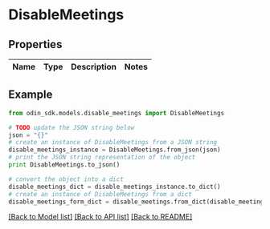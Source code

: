 # DisableMeetings


## Properties

Name | Type | Description | Notes
------------ | ------------- | ------------- | -------------

## Example

```python
from odin_sdk.models.disable_meetings import DisableMeetings

# TODO update the JSON string below
json = "{}"
# create an instance of DisableMeetings from a JSON string
disable_meetings_instance = DisableMeetings.from_json(json)
# print the JSON string representation of the object
print DisableMeetings.to_json()

# convert the object into a dict
disable_meetings_dict = disable_meetings_instance.to_dict()
# create an instance of DisableMeetings from a dict
disable_meetings_form_dict = disable_meetings.from_dict(disable_meetings_dict)
```
[[Back to Model list]](../README.md#documentation-for-models) [[Back to API list]](../README.md#documentation-for-api-endpoints) [[Back to README]](../README.md)


